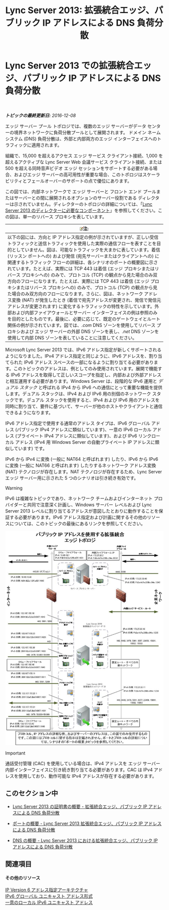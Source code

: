 ﻿---
title: 'Lync Server 2013: 拡張統合エッジ、パブリック IP アドレスによる DNS 負荷分散'
TOCTitle: 拡張統合エッジ、パブリック IP アドレスによる DNS 負荷分散
ms:assetid: 2b854f6d-3d3f-4961-a5f8-a03f47740df0
ms:mtpsurl: https://technet.microsoft.com/ja-jp/library/JJ204761(v=OCS.15)
ms:contentKeyID: 48271649
ms.date: 12/10/2016
mtps_version: v=OCS.15
ms.translationtype: HT
---

# Lync Server 2013 での拡張統合エッジ、パブリック IP アドレスによる DNS 負荷分散

 

_**トピックの最終更新日:** 2016-12-08_

エッジ サーバー プール トポロジでは、複数のエッジ サーバーがデータ センターの境界ネットワークに負荷分散プールとして展開されます。 ドメイン ネーム システム (DNS) 負荷分散は、外部と内部両方のエッジ インターフェイスへのトラフィックに適用されます。

組織で、15,000 を超えるアクセス エッジ サービス クライアント接続、1,000 を超えるアクティブな Lync Server Web 会議サービス クライアント接続、または 500 を超える同時音声ビデオ エッジ セッションをサポートする必要がある場合、およびエッジ サーバーの高可用性が重要な場合、このトポロジはスケーラビリティとフェールオーバーのサポートの点で優位にあります。

この図では、内部ネットワークで エッジ サーバーと フロント エンド プールまたはサーバーとの間に展開されるオプションのサーバー役割である ディレクターは示されていません。ディレクターのトポロジの詳細については、「[Lync Server 2013 のディレクターに必要なコンポーネント](lync-server-2013-components-required-for-the-director.md)」を参照してください。この図は、単一のリバース プロキシを表しています。

<table>
<thead>
<tr class="header">
<th><img src="images/Gg412781.note(OCS.15).gif" title="note" alt="note" />注:</th>
</tr>
</thead>
<tbody>
<tr class="odd">
<td>以下の図には、方向と IP アドレス指定の例が示されていますが、正しい受信トラフィックと送信トラフィックを使用した実際の通信フローを表すことを目的としていません。図は、可能なトラフィックを大まかに表しています。着信 (リッスン ポートへの) および発信 (宛先サーバーまたはクライアントへの) に関連するトラフィック フローの詳細は、各シナリオのポートの概要図に示されています。たとえば、実際には TCP 443 は着信 (エッジ プロキシまたはリバース プロキシへの) のみで、プロトコル (TCP) の観点から見た場合のみ双方向のフローになります。たとえば、実際には TCP 443 は着信 (エッジ プロキシまたはリバース プロキシへの) のみで、プロトコル (TCP) の観点から見た場合のみ双方向のフローになります。さらに、図は、ネットワーク アドレス変換 (NAT) が発生したとき (着信で宛先アドレスが変更され、発信で発信元アドレスが変更されます) に変化するトラフィックの特性を示しています。外部および内部ファイアウォールとサーバー インターフェイスの例は参照のみを目的としたものです。最後に、必要に応じて、既定のゲートウェイとルート関係の例が示されています。図では、<em>.com</em> DNS ゾーンを使用してリバース プロキシおよび エッジ サーバーの外部 DNS ゾーンを表し、<em>.net</em> DNS ゾーンを使用して内部 DNS ゾーンを表していることに注意してください。</td>
</tr>
</tbody>
</table>


Microsoft Lync Server 2013 では、IPv6 アドレス指定が新しくサポートされるようになりました。IPv4 アドレス指定と同じように、IPv6 アドレスを、割り当てられた IPv6 アドレス スペースの一部になるように割り当てる必要があります。このトピックのアドレスは、例としてのみ使用されています。展開で機能する IPv6 アドレスを取得して正しいスコープを指定し、内部および外部アドレスと相互運用する必要があります。Windows Server は、段階的な IPv6 運用と *デュアル スタック* と呼ばれる IPv4 から IPv6 への通信にとって重要な機能を提供します。デュアル スタックは、IPv4 および IPv6 用の別個のネットワーク スタックです。デュアル スタックを使用すると、IPv4 および IPv6 用のアドレスを同時に割り当て、要件に基づいて、サーバーが他のホストやクライアントと通信できるようになります。

IPv6 アドレス指定で使用する通常のアドレス タイプは、IPv6 グローバル アドレス (パブリック IPv4 アドレスに類似しています)、一意の IPv6 ローカル アドレス (プライベート IPv4 アドレスに類似しています)、および IPv6 リンクローカル アドレス (IPv4 用 Windows Server の自動プライベート IP アドレスに類似しています) です。

IPv6 から IPv4 に変換 (一般に NAT64 と呼ばれます) したり、IPv6 から IPv6 に変換 (一般に NAT66 と呼ばれます) したりするネットワーク アドレス変換 (NAT) テクノロジが存在します。NAT テクノロジが存在するため、Lync Serverエッジ サーバー用に示された 5 つのシナリオは引き続き有効です。


> [!WARNING]
> IPv6 は複雑なトピックであり、ネットワーク チームおよびインターネット プロバイダーと共同で注意深く計画し、Windows サーバー レベルおよび Lync Server 2013 レベルに割り当てるアドレスが意図したとおりに動作することを保証する必要があります。IPv6 アドレス指定および計画に関するその他のリソースについては、このトピックの最後にあるリンクを参照してください。



![拡張統合エッジ、トポロジ](images/JJ204761.7c1e3e6b-9b1b-4ac6-b0e7-9c256dbc2537(OCS.15).jpg "拡張統合エッジ、トポロジ")


> [!IMPORTANT]
> 通話受付管理 (CAC) を使用している場合は、IPv4 アドレスを エッジ サーバー内部インターフェイスに引き続き割り当てる必要があります。CAC は IPv4 アドレスを使用しており、動作可能な IPv4 アドレスが存在する必要があります。



## このセクション中

  - [Lync Server 2013 の証明書の概要 - 拡張統合エッジ、パブリック IP アドレスによる DNS 負荷分散](lync-server-2013-certificate-summary-scaled-consolidated-edge-dns-load-balancing-with-public-ip-addresses.md)

  - [ポートの概要 - Lync Server 2013 拡張統合エッジ、パブリック IP アドレスによる DNS 負荷分散](lync-server-2013-port-summary-scaled-consolidated-edge-dns-load-balancing-with-public-ip-addresses.md)

  - [DNS の概要 - Lync Server 2013 における拡張統合エッジ、パブリック IP アドレスによる DNS 負荷分散](lync-server-2013-dns-summary-scaled-consolidated-edge-dns-load-balancing-with-public-ip-addresses.md)

## 関連項目

#### その他のリソース

[IP Version 6 アドレス指定アーキテクチャ](http://tools.ietf.org/html/rfc4291)  
[IPv6 グローバル ユニキャスト アドレス形式](http://tools.ietf.org/html/rfc3587)  
[一意のローカル IPv6 ユニキャスト アドレス](http://tools.ietf.org/html/rfc4193)

